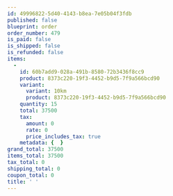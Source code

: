 ```yaml
---
id: 49996822-5d40-4143-b8ea-7e05b04f3fdb
published: false
blueprint: order
order_number: 479
is_paid: false
is_shipped: false
is_refunded: false
items:
  -
    id: 60b7add9-028a-491b-8580-72b3436f8cc9
    product: 8373c220-19f3-4452-b9d5-7f9a566bcd90
    variant:
      variant: 10km
      product: 8373c220-19f3-4452-b9d5-7f9a566bcd90
    quantity: 15
    total: 37500
    tax:
      amount: 0
      rate: 0
      price_includes_tax: true
    metadata: {  }
grand_total: 37500
items_total: 37500
tax_total: 0
shipping_total: 0
coupon_total: 0
title: ' '
---
```

